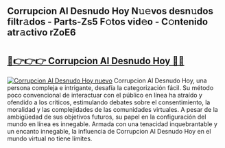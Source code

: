 ## Corrupcion Al Desnudo Hoy N𝚞𝚎vos desn𝚞dos filtr𝚊dos - Parts-Zs5 F𝚘tos vid𝚎o - C𝚘ntenido atr𝚊ctivo rZoE6

# <h2><a href="http://mb3s9d.tromn.icu/?c=Corrupcion+Al+Desnudo+Hoy">🔗👉👉👉 Corrupcion Al Desnudo Hoy 🔗🔗</a></h2>

[![Corrupcion Al Desnudo Hoy nuevo](https://i.imgur.com/pEAQMta.gif)](http://mb3s9d.tromn.icu/?c=Corrupcion+Al+Desnudo+Hoy)
Corrupcion Al Desnudo Hoy, una persona compleja e intrigante, desafía la categorización fácil. Su método poco convencional de interactuar con el público en línea ha atraído y ofendido a los críticos, estimulando debates sobre el consentimiento, la moralidad y las complejidades de las comunidades virtuales. A pesar de la ambigüedad de sus objetivos futuros, su papel en la configuración del mundo en línea es innegable. Armada con una tenacidad inquebrantable y un encanto innegable, la influencia de Corrupcion Al Desnudo Hoy en el mundo virtual no tiene límites.
